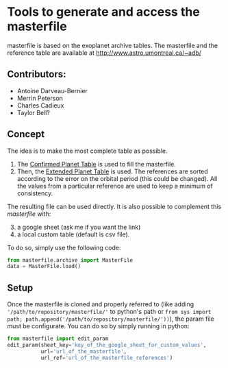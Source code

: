# Tools to generate and access the masterfile
masterfile is based on the exoplanet archive tables.
The masterfile and the reference table are available at http://www.astro.umontreal.ca/~adb/

Contributors:
-------------
- Antoine Darveau-Bernier
- Merrin Peterson
- Charles Cadieux
- Taylor Bell?

Concept
-------
The idea is to make the most complete table as possible.
1. The [Confirmed Planet Table](https://exoplanetarchive.ipac.caltech.edu/docs/API_exoplanet_columns.html) is used to fill the masterfile. 
2. Then, the [Extended Planet Table](https://exoplanetarchive.ipac.caltech.edu/docs/API_exomultpars_columns.html) is used. The references are sorted according to the error on the orbital period (this could be changed). All the values from a particular reference are used to keep a minimum of consistency.

The resulting file can be used directly. It is also possible to complement this _masterfile_ with:

3. a google sheet (ask me if you want the link)
4. a local custom table (default is csv file).

To do so, simply use the following code:
``` python
from masterfile.archive import MasterFile
data = MasterFile.load()
```

Setup
-----
Once the masterfile is cloned and properly referred to (like adding ` '/path/to/repository/masterfile/' ` to python's path or ` from sys import path; path.append('/path/to/repository/masterfile/')) `), the param file must be configurate. You can do so by simply running in python:
```python
from masterfile import edit_param
edit_param(sheet_key='key_of_the_google_sheet_for_custom_values',
           url='url_of_the_masterfile',
           url_ref='url_of_the_masterfile_references')
